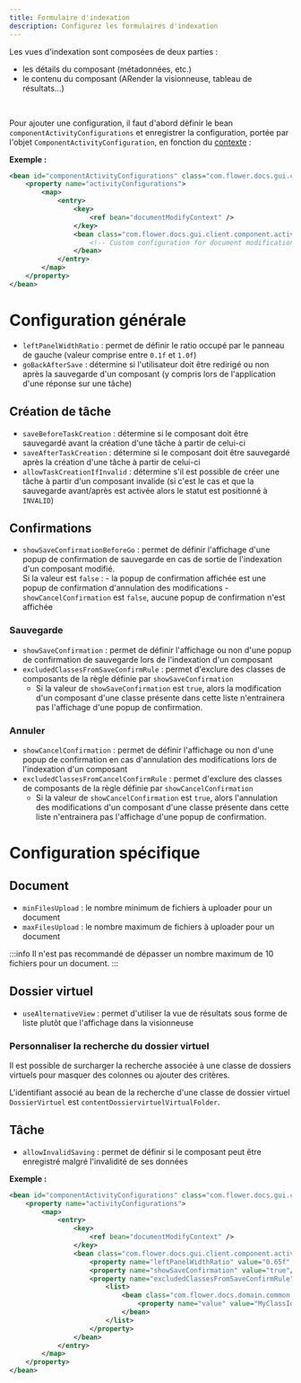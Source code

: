 ```yaml
---
title: Formulaire d'indexation
description: Configurez les formulaires d'indexation
---
```


Les vues d'indexation sont composées de deux parties : 

* les détails du composant (métadonnées, etc.) 
* le contenu du composant (ARender la visionneuse, tableau de résultats...) 

<br/>

Pour ajouter une configuration, il faut d'abord définir le bean ``componentActivityConfigurations`` et enregistrer la configuration, portée par l'objet ``ComponentActivityConfiguration``, en fonction du [contexte](broken-link.md) : 

__Exemple :__ 

```xml 
<bean id="componentActivityConfigurations" class="com.flower.docs.gui.client.component.activity.ComponentActivityConfigurations">
	<property name="activityConfigurations">
		<map>
			<entry>
				<key>
					<ref bean="documentModifyContext" />
				</key>
				<bean class="com.flower.docs.gui.client.component.activity.ComponentActivityConfiguration">
					<!-- Custom configuration for document modifications -->
				</bean>	
			</entry>
		</map>
	</property>
</bean>
```

# Configuration générale

* ``leftPanelWidthRatio`` : permet de définir le ratio occupé par le panneau de gauche (valeur comprise entre `0.1f` et `1.0f`)
* ``goBackAfterSave`` : détermine si l'utilisateur doit être redirigé ou non après la sauvegarde d'un composant (y compris lors de l'application d'une réponse sur une tâche) 


## Création de tâche

* ``saveBeforeTaskCreation`` : détermine si le composant doit être sauvegardé avant la création d'une tâche à partir de celui-ci 
* ``saveAfterTaskCreation`` : détermine si le composant doit être sauvegardé après la création d'une tâche à partir de celui-ci
* ``allowTaskCreationIfInvalid`` : détermine s'il est possible de créer une tâche à partir d'un composant invalide (si c'est le cas et que la sauvegarde avant/après est activée alors le statut est positionné à ``INVALID``)


## Confirmations

* ``showSaveConfirmationBeforeGo`` : permet de définir l'affichage d'une popup de confirmation de sauvegarde en cas de sortie de l'indexation d'un composant modifié.
<br/> Si la valeur est ``false`` : 
      - la popup de confirmation affichée est une popup de confirmation d'annulation des modifications
      - ``showCancelConfirmation`` est ``false``, aucune popup de confirmation n'est affichée

### Sauvegarde

* ``showSaveConfirmation`` : permet de définir l'affichage ou non d'une popup de confirmation de sauvegarde lors de l'indexation d'un composant
* ``excludedClassesFromSaveConfirmRule`` : permet d'exclure des classes de composants de la règle définie par ``showSaveConfirmation``
   - Si la valeur de ``showSaveConfirmation`` est ``true``, alors la modification d'un composant d'une classe présente dans cette liste n'entrainera pas l'affichage d'une popup de confirmation. 

### Annuler
* ``showCancelConfirmation`` : permet de définir l'affichage ou non d'une popup de confirmation en cas d'annulation des modifications lors de l'indexation d'un composant
* ``excludedClassesFromCancelConfirmRule`` : permet d'exclure des classes de composants de la règle définie par ``showCancelConfirmation``
   - Si la valeur de ``showCancelConfirmation`` est ``true``, alors l'annulation des modifications d'un composant d'une classe présente dans cette liste n'entrainera pas l'affichage d'une popup de confirmation. 

# Configuration spécifique

## Document

* ``minFilesUpload`` : le nombre minimum de fichiers à uploader pour un document
* ``maxFilesUpload`` : le nombre maximum de fichiers à uploader pour un document

:::info 
Il n'est pas recommandé de dépasser un nombre maximum de 10 fichiers pour un document.
:::

## Dossier virtuel
* ``useAlternativeView`` : permet d'utiliser la vue de résultats sous forme de liste plutôt que l'affichage dans la visionneuse
   
### Personnaliser la recherche du dossier virtuel

Il est possible de surcharger la recherche associée à une classe de dossiers virtuels pour masquer des colonnes ou ajouter des critères.

L'identifiant associé au bean de la recherche d'une classe de dossier virtuel `DossierVirtuel` est ``contentDossiervirtuelVirtualFolder``.


## Tâche

* ``allowInvalidSaving`` : permet de définir si le composant peut être enregistré malgré l'invalidité de ses données


__Exemple :__ 

```xml 
<bean id="componentActivityConfigurations" class="com.flower.docs.gui.client.component.activity.ComponentActivityConfigurations">
	<property name="activityConfigurations">
		<map>
			<entry>
				<key>
					<ref bean="documentModifyContext" />
				</key>
				<bean class="com.flower.docs.gui.client.component.activity.ComponentActivityConfiguration">
					<property name="leftPanelWidthRatio" value="0.65f" />
					<property name="showSaveConfirmation" value="true"/>
					<property name="excludedClassesFromSaveConfirmRule">
						<list>
							<bean class="com.flower.docs.domain.common.Id">
								<property name="value" value="MyClassId"/>
							</bean>
						</list>
					</property>
				</bean>	
			</entry>
		</map>
	</property>
</bean>
```